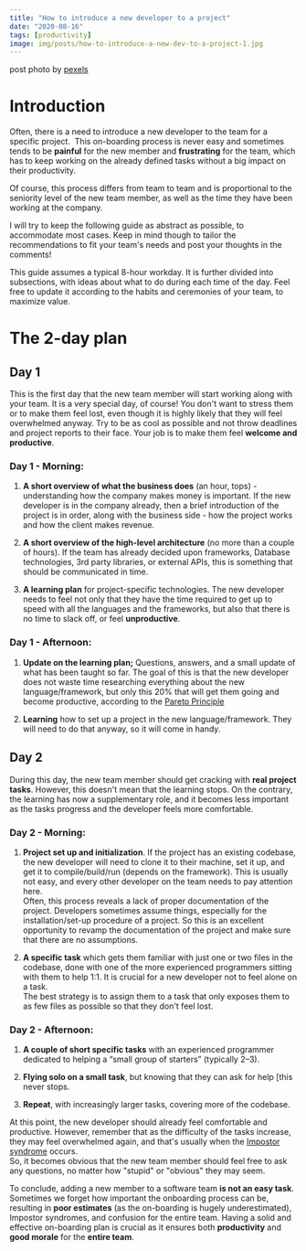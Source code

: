 ```yaml
---
title: "How to introduce a new developer to a project"
date: "2020-08-16"
tags: [productivity]
image: img/posts/how-to-introduce-a-new-dev-to-a-project-1.jpg
---
```


 post photo by [pexels](https://www.pexels.com/)

# Introduction

Often, there is a need to introduce a new developer to the team for a specific project. 
This on-boarding process is never easy and sometimes tends to be **painful** for the new member and **frustrating** for the team, which has to keep working on the already defined tasks without a big impact on their productivity.

Of course, this process differs from team to team and is proportional to the seniority level of the new team member, as well as the time they have been working at the company.

I will try to keep the following guide as abstract as possible, to accommodate most cases. Keep in mind though to tailor the recommendations to fit your team's needs and post your thoughts in the comments!

This guide assumes a typical 8-hour workday. It is further divided into subsections, with ideas about what to do during each time of the day. Feel free to update it according to the habits and ceremonies of your team, to maximize value.

# The 2-day plan

## Day 1

This is the first day that the new team member will start working along with your team. It is a very special day, of course!
You don't want to stress them or to make them feel lost, even though it is highly likely that they will feel overwhelmed anyway.
Try to be as cool as possible and not throw deadlines and project reports to their face.
Your job is to make them feel **welcome and productive**.

### Day 1 - Morning:

1. **A short overview of what the business does** (an hour, tops) - understanding how the company makes money is important. If the new developer is in the company already, then a brief introduction of the project is in order, along with the business side - how the project works and how the client makes revenue.

2. **A short overview of the high-level architecture** (no more than a couple of hours). If the team has already decided upon frameworks, Database technologies, 3rd party libraries, or external APIs, this is something that should be communicated in time.

3. **A learning plan** for project-specific technologies. The new developer needs to feel not only that they have the time required to get up to speed with all the languages and the frameworks, but also that there is no time to slack off, or feel **unproductive**.

### Day 1 - Afternoon:
1. **Update on the learning plan;** Questions, answers, and a small update of what has been taught so far. The goal of this is that the new developer does not waste time researching everything about the new language/framework, but only this 20% that will get them going and become productive, according to the [Pareto Principle](https://en.wikipedia.org/wiki/Pareto_principle)

2. **Learning** how to set up a project in the new language/framework. They will need to do that anyway, so it will come in handy.

## Day 2

During this day, the new team member should get cracking with **real project tasks**. However, this doesn't mean that the learning stops. On the contrary, the learning has now a supplementary role, and it becomes less important as the tasks progress and the developer feels more comfortable.

### Day 2 - Morning:
1. **Project set up and initialization**. If the project has an existing codebase, the new developer will need to clone it to their machine, set it up, and get it to compile/build/run (depends on the framework). This is usually not easy, and every other developer on the team needs to pay attention here.<br>
Often, this process reveals a lack of proper documentation of the project. Developers sometimes assume things, especially for the installation/set-up procedure of a project. So this is an excellent opportunity to revamp the documentation of the project and make sure that there are no assumptions.

2. **A specific task** which gets them familiar with just one or two files in the codebase, done with one of the more experienced programmers sitting with them to help 1:1. It is crucial for a new developer not to feel alone on a task.<br>The best strategy is to assign them to a task that only exposes them to as few files as possible so that they don't feel lost.

### Day 2 - Afternoon:
1. **A couple of short specific tasks** with an experienced programmer dedicated to helping a “small group of starters” (typically 2–3).

2. **Flying solo on a small task**, but knowing that they can ask for help [this never stops.

3. **Repeat**, with increasingly larger tasks, covering more of the codebase.


At this point, the new developer should already feel comfortable and productive. However, remember that as the difficulty of the tasks increase, they may feel overwhelmed again, and that's usually when the [Impostor syndrome](https://en.wikipedia.org/wiki/Impostor_syndrome) occurs.<br>So, it becomes obvious that the new team member should feel free to ask any questions, no matter how "stupid" or "obvious" they may seem.


To conclude, adding a new member to a software team **is not an easy task**. Sometimes we forget how important the onboarding process can be, resulting in **poor estimates** (as the on-boarding is hugely underestimated), Impostor syndromes, and confusion for the entire team.
Having a solid and effective on-boarding plan is crucial as it ensures both **productivity** and **good morale** for the **entire team**.
